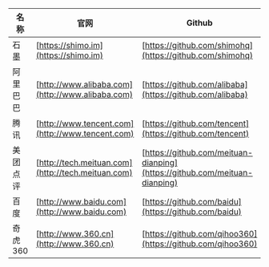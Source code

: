 |名称|官网|Github|招聘|
|--|--|--|--|
|石墨|[https://shimo.im](https://shimo.im)|[https://github.com/shimohq](https://github.com/shimohq)|[https://shimo.im/doc/G3ckHEVF3f4qANHk](https://shimo.im/doc/G3ckHEVF3f4qANHk)|
|阿里巴巴|[http://www.alibaba.com](http://www.alibaba.com)|[https://github.com/alibaba](https://github.com/alibaba)|[https://job.alibaba.com/zhaopin/index.htm](https://job.alibaba.com/zhaopin/index.htm)|
|腾讯|[http://www.tencent.com](http://www.tencent.com)|[https://github.com/tencent](https://github.com/tencent)|[https://hr.tencent.com/](https://hr.tencent.com/)|
|美团点评|[http://tech.meituan.com](http://tech.meituan.com)|[https://github.com/meituan-dianping](https://github.com/meituan-dianping)|[https://zhaopin.meituan.com/](https://zhaopin.meituan.com/)|
|百度|[http://www.baidu.com](http://www.baidu.com)|[https://github.com/baidu](https://github.com/baidu)|[https://talent.baidu.com/external/baidu/index.html](https://talent.baidu.com/external/baidu/index.html)|
|奇虎360|[http://www.360.cn](http://www.360.cn)|[https://github.com/qihoo360](https://github.com/qihoo360)|[http://hr.360.cn/](http://hr.360.cn/)|
